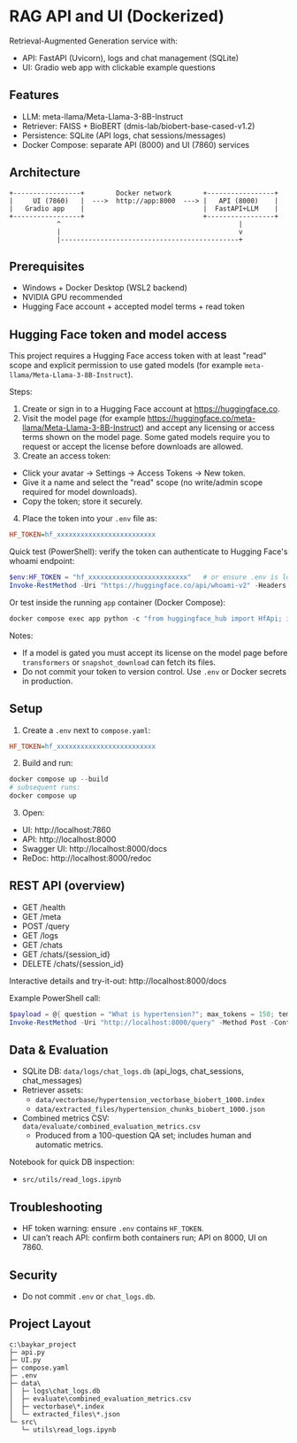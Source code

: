 # RAG API and UI (Dockerized)

Retrieval-Augmented Generation service with:
- API: FastAPI (Uvicorn), logs and chat management (SQLite)
- UI: Gradio web app with clickable example questions

## Features
- LLM: meta-llama/Meta-Llama-3-8B-Instruct
- Retriever: FAISS + BioBERT (dmis-lab/biobert-base-cased-v1.2)
- Persistence: SQLite (API logs, chat sessions/messages)
- Docker Compose: separate API (8000) and UI (7860) services

## Architecture
```
+-----------------+        Docker network        +-----------------+
|     UI (7860)   |  --->  http://app:8000  ---> |   API (8000)    |
|   Gradio app    |                              |  FastAPI+LLM    |
+-----------------+                              +-----------------+
            ^                                             |
            |                                             v
            |---------------------------------------------+
```

## Prerequisites
- Windows + Docker Desktop (WSL2 backend)
- NVIDIA GPU recommended
- Hugging Face account + accepted model terms + read token

## Hugging Face token and model access
This project requires a Hugging Face access token with at least "read" scope and explicit permission to use gated models (for example `meta-llama/Meta-Llama-3-8B-Instruct`).

Steps:

1. Create or sign in to a Hugging Face account at https://huggingface.co.
2. Visit the model page (for example https://huggingface.co/meta-llama/Meta-Llama-3-8B-Instruct) and accept any licensing or access terms shown on the model page. Some gated models require you to request or accept the license before downloads are allowed.
3. Create an access token:
  - Click your avatar → Settings → Access Tokens → New token.
  - Give it a name and select the "read" scope (no write/admin scope required for model downloads).
  - Copy the token; store it securely.
4. Place the token into your `.env` file as:

```ini
HF_TOKEN=hf_xxxxxxxxxxxxxxxxxxxxxxxxx
```

Quick test (PowerShell): verify the token can authenticate to Hugging Face's whoami endpoint:

```powershell
$env:HF_TOKEN = "hf_xxxxxxxxxxxxxxxxxxxxxxxxx"   # or ensure .env is loaded
Invoke-RestMethod -Uri "https://huggingface.co/api/whoami-v2" -Headers @{ Authorization = "Bearer $env:HF_TOKEN" }
```

Or test inside the running `app` container (Docker Compose):

```powershell
docker compose exec app python -c "from huggingface_hub import HfApi; import os; api=HfApi(token=os.getenv('HF_TOKEN')); print(api.whoami())"
```

Notes:
- If a model is gated you must accept its license on the model page before `transformers` or `snapshot_download` can fetch its files.
- Do not commit your token to version control. Use `.env` or Docker secrets in production.

## Setup
1) Create a `.env` next to `compose.yaml`:
```ini
HF_TOKEN=hf_xxxxxxxxxxxxxxxxxxxxxxxxx
```

2) Build and run:
```powershell
docker compose up --build
# subsequent runs:
docker compose up
```

3) Open:
- UI: http://localhost:7860
- API: http://localhost:8000
- Swagger UI: http://localhost:8000/docs
- ReDoc: http://localhost:8000/redoc

## REST API (overview)
- GET /health
- GET /meta
- POST /query
- GET /logs
- GET /chats
- GET /chats/{session_id}
- DELETE /chats/{session_id}

Interactive details and try-it-out: http://localhost:8000/docs

Example PowerShell call:
```powershell
$payload = @{ question = "What is hypertension?"; max_tokens = 150; temperature = 0.0 }
Invoke-RestMethod -Uri "http://localhost:8000/query" -Method Post -ContentType "application/json" -Body ($payload | ConvertTo-Json -Depth 5)
```

## Data & Evaluation
- SQLite DB: `data/logs/chat_logs.db` (api_logs, chat_sessions, chat_messages)
- Retriever assets:
  - `data/vectorbase/hypertension_vectorbase_biobert_1000.index`
  - `data/extracted_files/hypertension_chunks_biobert_1000.json`
- Combined metrics CSV: `data/evaluate/combined_evaluation_metrics.csv`
  - Produced from a 100-question QA set; includes human and automatic metrics.

Notebook for quick DB inspection:
- `src/utils/read_logs.ipynb`

## Troubleshooting
- HF token warning: ensure `.env` contains `HF_TOKEN`.
- UI can’t reach API: confirm both containers run; API on 8000, UI on 7860.

## Security
- Do not commit `.env` or `chat_logs.db`.

## Project Layout
```
c:\baykar_project
├─ api.py
├─ UI.py
├─ compose.yaml
├─ .env
├─ data\
│  ├─ logs\chat_logs.db
│  ├─ evaluate\combined_evaluation_metrics.csv
│  ├─ vectorbase\*.index
│  └─ extracted_files\*.json
└─ src\
   └─ utils\read_logs.ipynb
```